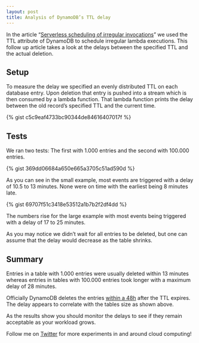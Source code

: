 ```yaml
---
layout: post
title: Analysis of DynamoDB’s TTL delay
---
```


In the article “[Serverless scheduling of irregular invocations](https://medium.com/@michabahr/scheduling-irregular-aws-lambda-executions-through-dynamodb-ttl-attributes-acd397dfbad9)” we used the TTL attribute of DynamoDB to schedule irregular lambda executions. This follow up article takes a look at the delays between the specified TTL and the actual deletion.

## Setup

To measure the delay we specified an evenly distributed TTL on each database entry. Upon deletion that entry is pushed into a stream which is then consumed by a lambda function. That lambda function prints the delay between the old record’s specified TTL and the current time.

{% gist c5c9eaf4733bc90344de84616407017f %}

## Tests

We ran two tests: The first with 1.000 entries and the second with 100.000 entries.

{% gist 369dd06684a650e665a3705c51ad590d %}

As you can see in the small example, most events are triggered with a delay of 10.5 to 13 minutes. None were on time with the earliest being 8 minutes late.

{% gist 69707f51c3418e53512a1b7b2f2df4dd %}

The numbers rise for the large example with most events being triggered with a delay of 17 to 25 minutes.

As you may notice we didn’t wait for all entries to be deleted, but one can assume that the delay would decrease as the table shrinks.

## Summary

Entries in a table with 1.000 entries were usually deleted within 13 minutes whereas entries in tables with 100.000 entries took longer with a maximum delay of 28 minutes.

Officially DynamoDB deletes the entries [within a 48h](https://docs.aws.amazon.com/amazondynamodb/latest/developerguide/howitworks-ttl.html) after the TTL expires. The delay appears to correlate with the tables size as shown above.

As the results show you should monitor the delays to see if they remain acceptable as your workload grows.

Follow me on [Twitter](https://twitter.com/michabahr) for more experiments in and around cloud computing!
